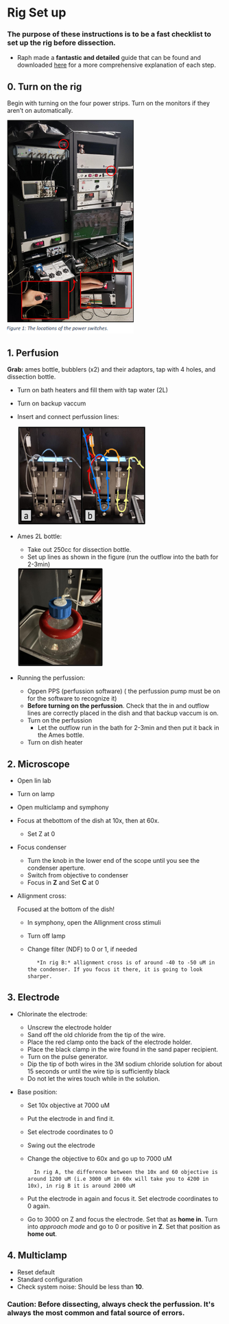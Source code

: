 # Rig Set up
### The purpose of these instructions is to be a fast checklist to set up the rig before dissection. 

- Raph made a **fantastic and detailed** guide that can be found and downloaded [here](../images/RigSetUp.pdf)  for a more comprehensive explanation of each step.


## 0. Turn on the rig
Begin with turning on the four power strips. 
Turn on the monitors if they aren’t on automatically.

<img src="../images/buttons.png"> 

## 1. Perfusion
**Grab:** ames bottle, bubblers (x2) and their adaptors, tap with 4 holes, and dissection bottle. 
- Turn on bath heaters and fill them with tap water (2L)
- Turn on backup vaccum
- Insert and connect perfussion lines: 

    <img src="../images/perfussion.png" width="300" height="230"> 
- Ames 2L bottle:
    - Take out 250cc for dissection bottle.
    - Set up lines as shown in the figure (run the outflow into the bath for 2-3min)

    <img src="../images/Ames.png"  width="200" height="230"> 
- Running the perfussion:
    - Oppen PPS (perfussion software) ( the perfussion pump must be on for the software to recognize it)
    - **Before turning on the perfussion**. Check that the in and outflow lines are correctly placed in the dish and that backup vaccum is on. 
    - Turn on the perfussion
        - Let the outflow run in the bath for 2-3min and then put it back in the Ames bottle. 
    - Turn on dish heater


## 2. Microscope
- Open lin lab
- Turn on lamp
- Open multiclamp and symphony
- Focus at thebottom of the dish at 10x, then at 60x. 
    - Set Z at 0 
- Focus condenser
    - Turn the knob in the lower end of the scope until you see the condenser aperture. 
    - Switch from objective to condenser
    - Focus in **Z** and Set **C** at 0 
- Allignment cross: 

    Focused at the bottom of the dish!
    - In symphony, open the Allignment cross stimuli
    - Turn off lamp
    - Change filter (NDF) to 0 or 1, if needed
        
             *In rig B:* allignment cross is of around -40 to -50 uM in the condenser. If you focus it there, it is going to look sharper. 
## 3. Electrode 
- Chlorinate the electrode:
    - Unscrew the electrode holder
    - Sand off the old chloride from the tip of the wire. 
    - Place the red clamp onto the back of the electrode holder. 
    - Place the black clamp in the wire found in the sand paper recipient. 
    - Turn on the pulse generator. 
    - Dip the tip of both wires in the 3M sodium chloride solution for  about 15 seconds or until the wire tip is sufficiently black
    - Do not let the wires touch while in the solution.

- Base position: 
    - Set 10x objective at 7000 uM
    - Put the electrode in and find it.
    - Set electrode coordinates to 0
    - Swing out the electrode
    - Change the objective to 60x and go up to 7000 uM

            In rig A, the difference between the 10x and 60 objective is around 1200 uM (i.e 3000 uM in 60x will take you to 4200 in 10x), in rig B it is around 2000 uM 
   - Put the electrode in again and focus it. Set electrode coordinates to 0 again. 
    - Go to 3000 on Z and focus the electrode. Set that as **home in**. Turn into *approach mode* and go to 0 or positive in **Z**. Set  that position as **home out**. 


## 4. Multiclamp
- Reset default
- Standard configuration
- Check system noise: Should be less than **10**.


### **Caution:** Before dissecting, always check the perfussion. It's always the most common and fatal source of errors. 

